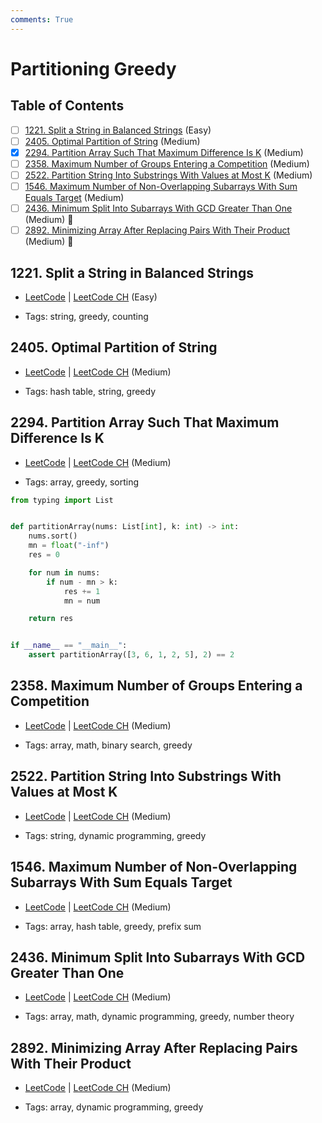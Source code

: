 ```yaml
---
comments: True
---
```


# Partitioning Greedy

## Table of Contents

- [ ] [1221. Split a String in Balanced Strings](https://leetcode.cn/problems/split-a-string-in-balanced-strings/) (Easy)
- [ ] [2405. Optimal Partition of String](https://leetcode.cn/problems/optimal-partition-of-string/) (Medium)
- [x] [2294. Partition Array Such That Maximum Difference Is K](https://leetcode.cn/problems/partition-array-such-that-maximum-difference-is-k/) (Medium)
- [ ] [2358. Maximum Number of Groups Entering a Competition](https://leetcode.cn/problems/maximum-number-of-groups-entering-a-competition/) (Medium)
- [ ] [2522. Partition String Into Substrings With Values at Most K](https://leetcode.cn/problems/partition-string-into-substrings-with-values-at-most-k/) (Medium)
- [ ] [1546. Maximum Number of Non-Overlapping Subarrays With Sum Equals Target](https://leetcode.cn/problems/maximum-number-of-non-overlapping-subarrays-with-sum-equals-target/) (Medium)
- [ ] [2436. Minimum Split Into Subarrays With GCD Greater Than One](https://leetcode.cn/problems/minimum-split-into-subarrays-with-gcd-greater-than-one/) (Medium) 👑
- [ ] [2892. Minimizing Array After Replacing Pairs With Their Product](https://leetcode.cn/problems/minimizing-array-after-replacing-pairs-with-their-product/) (Medium) 👑

## 1221. Split a String in Balanced Strings

-   [LeetCode](https://leetcode.com/problems/split-a-string-in-balanced-strings/) | [LeetCode CH](https://leetcode.cn/problems/split-a-string-in-balanced-strings/) (Easy)

-   Tags: string, greedy, counting
## 2405. Optimal Partition of String

-   [LeetCode](https://leetcode.com/problems/optimal-partition-of-string/) | [LeetCode CH](https://leetcode.cn/problems/optimal-partition-of-string/) (Medium)

-   Tags: hash table, string, greedy
## 2294. Partition Array Such That Maximum Difference Is K

-   [LeetCode](https://leetcode.com/problems/partition-array-such-that-maximum-difference-is-k/) | [LeetCode CH](https://leetcode.cn/problems/partition-array-such-that-maximum-difference-is-k/) (Medium)

-   Tags: array, greedy, sorting
```python title="2294. Partition Array Such That Maximum Difference Is K - Python Solution"
from typing import List


def partitionArray(nums: List[int], k: int) -> int:
    nums.sort()
    mn = float("-inf")
    res = 0

    for num in nums:
        if num - mn > k:
            res += 1
            mn = num

    return res


if __name__ == "__main__":
    assert partitionArray([3, 6, 1, 2, 5], 2) == 2

```

## 2358. Maximum Number of Groups Entering a Competition

-   [LeetCode](https://leetcode.com/problems/maximum-number-of-groups-entering-a-competition/) | [LeetCode CH](https://leetcode.cn/problems/maximum-number-of-groups-entering-a-competition/) (Medium)

-   Tags: array, math, binary search, greedy
## 2522. Partition String Into Substrings With Values at Most K

-   [LeetCode](https://leetcode.com/problems/partition-string-into-substrings-with-values-at-most-k/) | [LeetCode CH](https://leetcode.cn/problems/partition-string-into-substrings-with-values-at-most-k/) (Medium)

-   Tags: string, dynamic programming, greedy
## 1546. Maximum Number of Non-Overlapping Subarrays With Sum Equals Target

-   [LeetCode](https://leetcode.com/problems/maximum-number-of-non-overlapping-subarrays-with-sum-equals-target/) | [LeetCode CH](https://leetcode.cn/problems/maximum-number-of-non-overlapping-subarrays-with-sum-equals-target/) (Medium)

-   Tags: array, hash table, greedy, prefix sum
## 2436. Minimum Split Into Subarrays With GCD Greater Than One

-   [LeetCode](https://leetcode.com/problems/minimum-split-into-subarrays-with-gcd-greater-than-one/) | [LeetCode CH](https://leetcode.cn/problems/minimum-split-into-subarrays-with-gcd-greater-than-one/) (Medium)

-   Tags: array, math, dynamic programming, greedy, number theory
## 2892. Minimizing Array After Replacing Pairs With Their Product

-   [LeetCode](https://leetcode.com/problems/minimizing-array-after-replacing-pairs-with-their-product/) | [LeetCode CH](https://leetcode.cn/problems/minimizing-array-after-replacing-pairs-with-their-product/) (Medium)

-   Tags: array, dynamic programming, greedy
